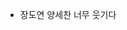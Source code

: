 [videoUrl]: https://www.youtube.com/watch?v=5pBEF2GIrYc
[prev]: ./02-english.md
[next]: ./04-english.md

- 장도연 양세찬 너무 웃기다
